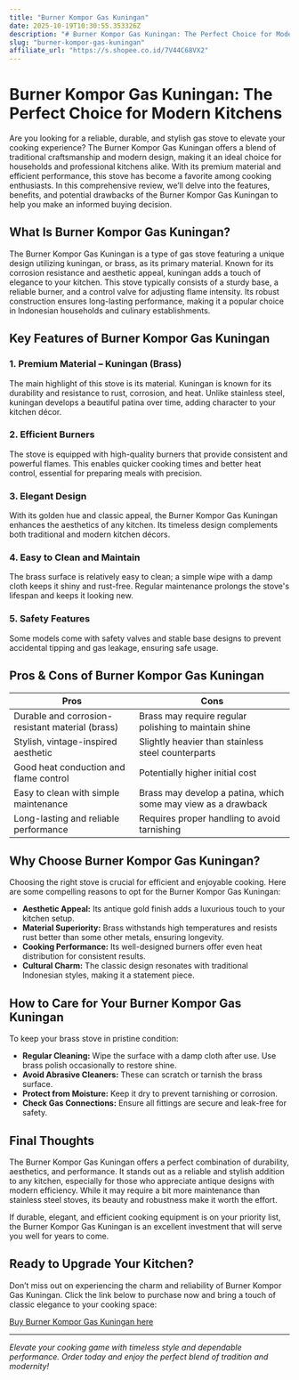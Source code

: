 ```yaml
---
title: "Burner Kompor Gas Kuningan"
date: 2025-10-19T10:30:55.353326Z
description: "# Burner Kompor Gas Kuningan: The Perfect Choice for Modern Kitchens..."
slug: "burner-kompor-gas-kuningan"
affiliate_url: "https://s.shopee.co.id/7V44C68VX2"
---
```

# Burner Kompor Gas Kuningan: The Perfect Choice for Modern Kitchens

Are you looking for a reliable, durable, and stylish gas stove to elevate your cooking experience? The Burner Kompor Gas Kuningan offers a blend of traditional craftsmanship and modern design, making it an ideal choice for households and professional kitchens alike. With its premium material and efficient performance, this stove has become a favorite among cooking enthusiasts. In this comprehensive review, we’ll delve into the features, benefits, and potential drawbacks of the Burner Kompor Gas Kuningan to help you make an informed buying decision.

## What Is Burner Kompor Gas Kuningan?

The Burner Kompor Gas Kuningan is a type of gas stove featuring a unique design utilizing kuningan, or brass, as its primary material. Known for its corrosion resistance and aesthetic appeal, kuningan adds a touch of elegance to your kitchen. This stove typically consists of a sturdy base, a reliable burner, and a control valve for adjusting flame intensity. Its robust construction ensures long-lasting performance, making it a popular choice in Indonesian households and culinary establishments.

## Key Features of Burner Kompor Gas Kuningan

### 1. Premium Material – Kuningan (Brass)

The main highlight of this stove is its material. Kuningan is known for its durability and resistance to rust, corrosion, and heat. Unlike stainless steel, kuningan develops a beautiful patina over time, adding character to your kitchen décor.

### 2. Efficient Burners

The stove is equipped with high-quality burners that provide consistent and powerful flames. This enables quicker cooking times and better heat control, essential for preparing meals with precision.

### 3. Elegant Design

With its golden hue and classic appeal, the Burner Kompor Gas Kuningan enhances the aesthetics of any kitchen. Its timeless design complements both traditional and modern kitchen décors.

### 4. Easy to Clean and Maintain

The brass surface is relatively easy to clean; a simple wipe with a damp cloth keeps it shiny and rust-free. Regular maintenance prolongs the stove's lifespan and keeps it looking new.

### 5. Safety Features

Some models come with safety valves and stable base designs to prevent accidental tipping and gas leakage, ensuring safe usage.

## Pros & Cons of Burner Kompor Gas Kuningan

| **Pros**                                            | **Cons**                                               |
|-----------------------------------------------------|--------------------------------------------------------|
| Durable and corrosion-resistant material (brass)  | Brass may require regular polishing to maintain shine |
| Stylish, vintage-inspired aesthetic               | Slightly heavier than stainless steel counterparts   |
| Good heat conduction and flame control             | Potentially higher initial cost                       |
| Easy to clean with simple maintenance              | Brass may develop a patina, which some may view as a drawback |
| Long-lasting and reliable performance             | Requires proper handling to avoid tarnishing        |

## Why Choose Burner Kompor Gas Kuningan?

Choosing the right stove is crucial for efficient and enjoyable cooking. Here are some compelling reasons to opt for the Burner Kompor Gas Kuningan:

- **Aesthetic Appeal:** Its antique gold finish adds a luxurious touch to your kitchen setup.
- **Material Superiority:** Brass withstands high temperatures and resists rust better than some other metals, ensuring longevity.
- **Cooking Performance:** Its well-designed burners offer even heat distribution for consistent results.
- **Cultural Charm:** The classic design resonates with traditional Indonesian styles, making it a statement piece.

## How to Care for Your Burner Kompor Gas Kuningan

To keep your brass stove in pristine condition:

- **Regular Cleaning:** Wipe the surface with a damp cloth after use. Use brass polish occasionally to restore shine.
- **Avoid Abrasive Cleaners:** These can scratch or tarnish the brass surface.
- **Protect from Moisture:** Keep it dry to prevent tarnishing or corrosion.
- **Check Gas Connections:** Ensure all fittings are secure and leak-free for safety.

## Final Thoughts

The Burner Kompor Gas Kuningan offers a perfect combination of durability, aesthetics, and performance. It stands out as a reliable and stylish addition to any kitchen, especially for those who appreciate antique designs with modern efficiency. While it may require a bit more maintenance than stainless steel stoves, its beauty and robustness make it worth the effort.

If durable, elegant, and efficient cooking equipment is on your priority list, the Burner Kompor Gas Kuningan is an excellent investment that will serve you well for years to come.

## Ready to Upgrade Your Kitchen? 

Don’t miss out on experiencing the charm and reliability of Burner Kompor Gas Kuningan. Click the link below to purchase now and bring a touch of classic elegance to your cooking space:

[Buy Burner Kompor Gas Kuningan here](https://s.shopee.co.id/7V44C68VX2)

---

*Elevate your cooking game with timeless style and dependable performance. Order today and enjoy the perfect blend of tradition and modernity!*